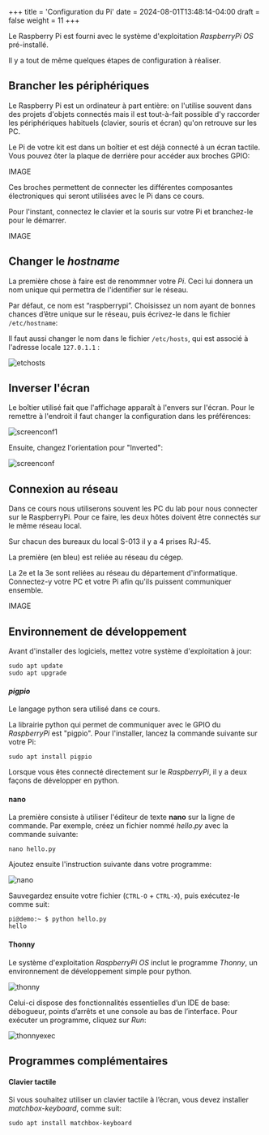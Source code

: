 +++
title = 'Configuration du Pi'
date = 2024-08-01T13:48:14-04:00
draft = false
weight = 11
+++

Le Raspberry Pi est fourni avec le système d'exploitation _RaspberryPi OS_ pré-installé.

Il y a tout de même quelques étapes de configuration à réaliser.

## Brancher les périphériques
Le Raspberry Pi est un ordinateur à part entière: on l'utilise souvent dans des projets d'objets connectés mais il est tout-à-fait possible d'y raccorder les périphériques habituels (clavier, souris et écran) qu'on retrouve sur les PC.

Le Pi de votre kit est dans un boîtier et est déjà connecté à un écran tactile. Vous pouvez ôter la plaque de derrière pour accéder aux broches GPIO:

IMAGE

Ces broches permettent de connecter les différentes composantes électroniques qui seront utilisées avec le Pi dans ce cours.

Pour l'instant, connectez le clavier et la souris sur votre Pi et branchez-le pour le démarrer.

IMAGE

## Changer le _hostname_
La première chose à faire est de renommner votre _Pi_. Ceci lui donnera un nom unique qui permettra de l'identifier sur le réseau.

Par défaut, ce nom est “raspberrypi”. Choisissez un nom ayant de bonnes chances d’être unique sur le réseau, puis écrivez-le dans le fichier `/etc/hostname`:

Il faut aussi changer le nom dans le fichier `/etc/hosts`, qui est associé à l'adresse locale `127.0.1.1` :

![etchosts](/420-314/images/etchosts.png)

## Inverser l'écran

Le boîtier utilisé fait que l'affichage apparaît à l'envers sur l'écran. Pour le remettre à l'endroit il faut changer la configuration dans les préférences:

![screenconf1](/420-314/images/screenconf1.png?width=600px)

Ensuite, changez l'orientation pour "Inverted":

![screenconf](/420-314/images/screenconf2.png?width=600px)


## Connexion au réseau
Dans ce cours nous utiliserons souvent les PC du lab pour nous connecter sur le RaspberryPi. Pour ce faire, les deux hôtes doivent être connectés sur le même réseau local. 

Sur chacun des bureaux du local S-013 il y a 4 prises RJ-45. 

La première (en bleu) est reliée au réseau du cégep.

La 2e et la 3e sont reliées au réseau du département d'informatique. Connectez-y votre PC et votre Pi afin qu'ils puissent communiquer ensemble.

IMAGE

## Environnement de développement
Avant d'installer des logiciels, mettez votre système d'exploitation à jour:
```
sudo apt update
sudo apt upgrade
```

#### _pigpio_
Le langage python sera utilisé dans ce cours.

La librairie python qui permet de communiquer avec le GPIO du _RaspberryPi_ est "pigpio". Pour l'installer, lancez la commande suivante sur votre Pi:

```
sudo apt install pigpio
```

Lorsque vous êtes connecté directement sur le _RaspberryPi_, il y a deux façons de développer en python.

#### nano
La première consiste à utiliser l'éditeur de texte **nano** sur la ligne de commande. Par exemple, créez un fichier nommé _hello.py_ avec la commande suivante:

```
nano hello.py
```
Ajoutez ensuite l'instruction suivante dans votre programme:

![nano](/420-314/images/nano.png)

Sauvegardez ensuite votre fichier (`CTRL-O` + `CTRL-X`), puis exécutez-le comme suit:

```
pi@demo:~ $ python hello.py
hello
```

#### Thonny
Le système d'exploitation _RaspberryPi OS_ inclut le programme _Thonny_, un environnement de développement simple pour python.

![thonny](/420-314/images/thonny.png)

Celui-ci dispose des fonctionnalités essentielles d’un IDE de base: débogueur, points d’arrêts et une console au bas de l’interface. Pour exécuter un programme, cliquez sur _Run_:

![thonnyexec](/420-314/images/thonnyexec.png)

## Programmes complémentaires
#### Clavier tactile
Si vous souhaitez utiliser un clavier tactile à l’écran, vous devez installer _matchbox-keyboard_, comme suit:
```
sudo apt install matchbox-keyboard
```